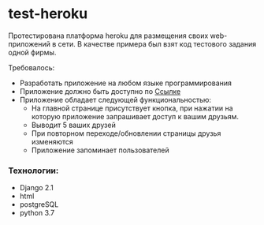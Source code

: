 # test-heroku

Протестирована платформа heroku для размещения своих web-приложений в сети.
В качестве примера был взят код тестового задания одной фирмы.

Требовалось:
* Разработать приложение на любом языке программирования
* Приложение должно быть доступно по [Ссылке](http://floating-journey-25372.herokuapp.com)
* Приложение обладает следующей функциональностью:
  * На главной странице присутствует кнопка, при нажатии на которую приложение запрашивает доступ к вашим друзьям.
  * Выводит 5 ваших друзей
  * При повторном переходе/обновлении страницы друзья изменяются
  * Приложение запоминает пользователей
### Технологии:
* Django 2.1
* html
* postgreSQL
* python 3.7
